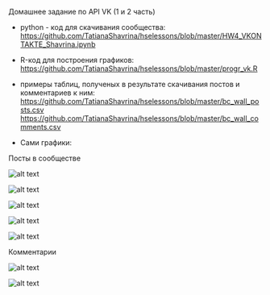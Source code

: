 Домашнее задание по API VK
(1 и 2 часть)

+ python - код для скачивания сообщества: https://github.com/TatianaShavrina/hselessons/blob/master/HW4_VKONTAKTE_Shavrina.ipynb 
+ R-код для построения графиков: https://github.com/TatianaShavrina/hselessons/blob/master/progr_vk.R
+ примеры таблиц, полученых в результате скачивания постов и комментариев к ним:
https://github.com/TatianaShavrina/hselessons/blob/master/bc_wall_posts.csv
https://github.com/TatianaShavrina/hselessons/blob/master/bc_wall_comments.csv

+ Сами  графики:

Посты в сообществе 

![alt text](https://pp.userapi.com/c626322/v626322895/5eb52/J7h2UE_e5tE.jpg "Logo Title Text 1")

![alt text](https://pp.userapi.com/c626322/v626322895/5eb4b/wkuIgz0MmD0.jpg "Logo Title Text 1")

![alt text](https://pp.userapi.com/c626322/v626322895/5eb44/yMhSJJE4g4w.jpg "Logo Title Text 1")

![alt text](https://pp.userapi.com/c626322/v626322895/5eb3d/MV2SWmsSvWA.jpg "Logo Title Text 1")

![alt text](https://pp.userapi.com/c626322/v626322895/5eb36/4B3d158OUQM.jpg "Logo Title Text 1")

Комментарии

![alt text](https://pp.userapi.com/c626322/v626322895/5eb6c/YQOG2SqCxnQ.jpg "Logo Title Text 1")

![alt text](https://pp.userapi.com/c626322/v626322895/5eb65/m9zdXPDESOI.jpg "Logo Title Text 1")
